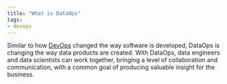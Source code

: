```yaml
---
title: "What is DataOps"
tags:
- devops
---
```

Similar to how [DevOps](term/devops.md) changed the way software is developed, DataOps is changing the way data products are created. With DataOps, data engineers and data scientists can work together, bringing a level of collaboration and communication, with a common goal of producing valuable insight for the business.